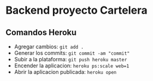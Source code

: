 # Backend proyecto Cartelera

## Comandos Heroku

- Agregar cambios: `git add .`
- Generar los commits: `git commit -am "commit"`
- Subir a la plataforma: `git push heroku master`
- Encender la aplicacion: `heroku ps:scale web=1`
- Abrir la aplicacion publicada: `heroku open`
